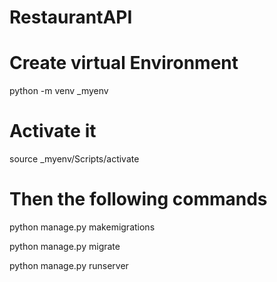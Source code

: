 # RestaurantAPI

# Create virtual Environment 
python -m venv _myenv

# Activate it

source _myenv/Scripts/activate

# Then the following commands

python manage.py makemigrations 

python manage.py migrate

python manage.py runserver




